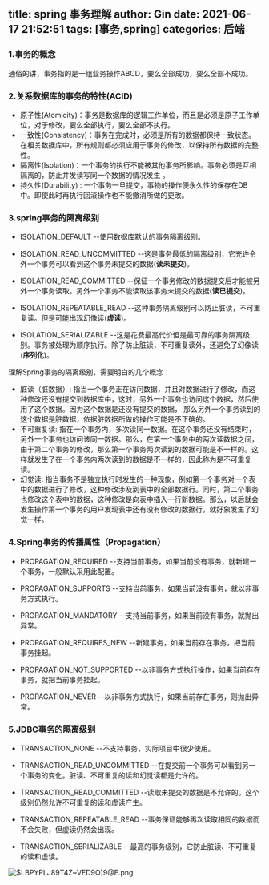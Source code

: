title: spring 事务理解
author: Gin
date: 2021-06-17 21:52:51
tags: [事务,spring]
categories: 后端
---
### 1.事务的概念
 通俗的讲，事务指的是一组业务操作ABCD，要么全部成功，要么全部不成功。
### 2.关系数据库的事务的特性(ACID)
- 原子性(Atomicity)：事务是数据库的逻辑工作单位，而且是必须是原子工作单位，对于修改，要么全部执行，要么全部不执行。
- 一致性(Consistency)：事务在完成时，必须是所有的数据都保持一致状态。在相关数据库中，所有规则都必须应用于事务的修改，以保持所有数据的完整性。
- 隔离性(Isolation)：一个事务的执行不能被其他事务所影响。事务必须是互相隔离的，防止并发读写同一个数据的情况发生 。
- 持久性(Durability) : 一个事务一旦提交，事物的操作便永久性的保存在DB中。即使此时再执行回滚操作也不能撤消所做的更改。
### 3.spring事务的隔离级别

- ISOLATION_DEFAULT  --使用数据库默认的事务隔离级别。

 - ISOLATION_READ_UNCOMMITTED  --这是事务最低的隔离级别，它充许令外一个事务可以看到这个事务未提交的数据(**读未提交**)。

 - ISOLATION_READ_COMMITTED  --保证一个事务修改的数据提交后才能被另外一个事务读取。另外一个事务不能读取该事务未提交的数据(**读已提交**)。
 - ISOLATION_REPEATABLE_READ  --这种事务隔离级别可以防止脏读，不可重复读。但是可能出现幻像读(**虚读**)。

 - ISOLATION_SERIALIZABLE  --这是花费最高代价但是最可靠的事务隔离级别。事务被处理为顺序执行。除了防止脏读，不可重复读外，还避免了幻像读(**序列化**)。

理解Spring事务的隔离级别，需要明白的几个概念：
- 脏读（脏数据）: 指当一个事务正在访问数据，并且对数据进行了修改，而这种修改还没有提交到数据库中，这时，另外一个事务也访问这个数据，然后使用了这个数据。因为这个数据是还没有提交的数据， 那么另外一个事务读到的这个数据是脏数据，依据脏数据所做的操作可能是不正确的。
- 不可重复读: 指在一个事务内，多次读同一数据。在这个事务还没有结束时，另外一个事务也访问该同一数据。那么，在第一个事务中的两次读数据之间，由于第二个事务的修改，那么第一个事务两次读到的数据可能是不一样的。这样就发生了在一个事务内两次读到的数据是不一样的，因此称为是不可重复读。
- 幻觉读: 指当事务不是独立执行时发生的一种现象，例如第一个事务对一个表中的数据进行了修改，这种修改涉及到表中的全部数据行。同时，第二个事务也修改这个表中的数据，这种修改是向表中插入一行新数据。那么，以后就会发生操作第一个事务的用户发现表中还有没有修改的数据行，就好象发生了幻觉一样。
### 4.Spring事务的传播属性（Propagation）
- PROPAGATION_REQUIRED  --支持当前事务，如果当前没有事务，就新建一个事务，一般默认采用此配置。

- PROPAGATION_SUPPORTS  --支持当前事务，如果当前没有事务，就以非事务方式执行。

- PROPAGATION_MANDATORY  --支持当前事务，如果当前没有事务，就抛出异常。

- PROPAGATION_REQUIRES_NEW  --新建事务，如果当前存在事务，把当前事务挂起。

- PROPAGATION_NOT_SUPPORTED  --以非事务方式执行操作，如果当前存在事务，就把当前事务挂起。

- PROPAGATION_NEVER  --以非事务方式执行，如果当前存在事务，则抛出异常。
### 5.JDBC事务的隔离级别
- TRANSACTION_NONE  --不支持事务，实际项目中很少使用。

- TRANSACTION_READ_UNCOMMITTED  --在提交前一个事务可以看到另一个事务的变化。脏读、不可重复的读和幻觉读都是允许的。

- TRANSACTION_READ_COMMITTED  --读取未提交的数据是不允许的。这个级别仍然允许不可重复的读和虚读产生。

- TRANSACTION_REPEATABLE_READ  --事务保证能够再次读取相同的数据而不会失败，但虚读仍然会出现。

- TRANSACTION_SERIALIZABLE  --最高的事务级别，它防止脏读、不可重复的读和虚读。

![$LBPYPLJ89T4Z~VED9O)9@E.png](https://upload-images.jianshu.io/upload_images/10224563-5d3e594331d0c758.png?imageMogr2/auto-orient/strip%7CimageView2/2/w/1240)
